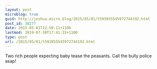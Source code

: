 ```yaml
---
layout: post
microblog: true
guid: http://joshua.micro.blog/2015/05/01/t593955545972744192.html
post_id: 38277
date: 2015-05-01T12:50:11+1100
lastmod: 2019-07-30T17:41:33+1100
type: post
url: /2015/05/01/t593955545972744192.html
---
```

Two rich people expecting baby tease the peasants. Call the bully police asap!
